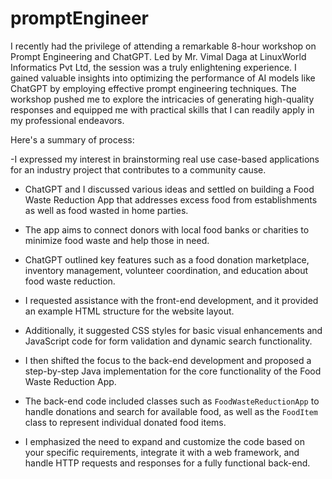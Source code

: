 # promptEngineer

I recently had the privilege of attending a remarkable 8-hour workshop on Prompt Engineering and ChatGPT. Led by Mr. Vimal Daga at LinuxWorld Informatics Pvt Ltd, the session was a truly enlightening experience. I gained valuable insights into optimizing the performance of AI models like ChatGPT by employing effective prompt engineering techniques. The workshop pushed me to explore the intricacies of generating high-quality responses and equipped me with practical skills that I can readily apply in my professional endeavors.

Here's a summary of process:

-I expressed my interest in brainstorming real use case-based applications for an industry project that contributes to a community cause.

- ChatGPT and I discussed various ideas and settled on building a Food Waste Reduction App that addresses excess food from establishments as well as food wasted in home parties.

- The app aims to connect donors with local food banks or charities to minimize food waste and help those in need.

- ChatGPT outlined key features such as a food donation marketplace, inventory management, volunteer coordination, and education about food waste reduction.

- I requested assistance with the front-end development, and it provided an example HTML structure for the website layout.

- Additionally, it suggested CSS styles for basic visual enhancements and JavaScript code for form validation and dynamic search functionality.

- I then shifted the focus to the back-end development and proposed a step-by-step Java implementation for the core functionality of the Food Waste Reduction App.

- The back-end code included classes such as `FoodWasteReductionApp` to handle donations and search for available food, as well as the `FoodItem` class to represent individual donated food items.

- I emphasized the need to expand and customize the code based on your specific requirements, integrate it with a web framework, and handle HTTP requests and responses for a fully functional back-end.
